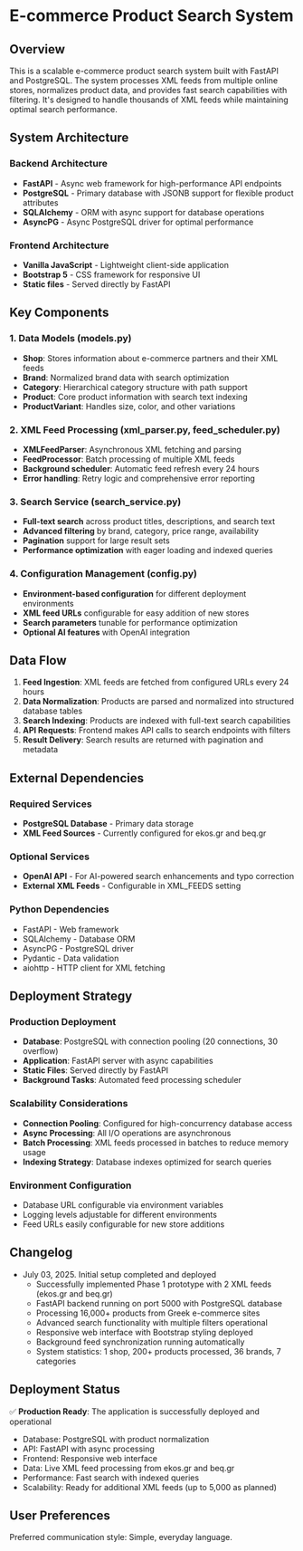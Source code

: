 # E-commerce Product Search System

## Overview

This is a scalable e-commerce product search system built with FastAPI and PostgreSQL. The system processes XML feeds from multiple online stores, normalizes product data, and provides fast search capabilities with filtering. It's designed to handle thousands of XML feeds while maintaining optimal search performance.

## System Architecture

### Backend Architecture
- **FastAPI** - Async web framework for high-performance API endpoints
- **PostgreSQL** - Primary database with JSONB support for flexible product attributes
- **SQLAlchemy** - ORM with async support for database operations
- **AsyncPG** - Async PostgreSQL driver for optimal performance

### Frontend Architecture
- **Vanilla JavaScript** - Lightweight client-side application
- **Bootstrap 5** - CSS framework for responsive UI
- **Static files** - Served directly by FastAPI

## Key Components

### 1. Data Models (models.py)
- **Shop**: Stores information about e-commerce partners and their XML feeds
- **Brand**: Normalized brand data with search optimization
- **Category**: Hierarchical category structure with path support
- **Product**: Core product information with search text indexing
- **ProductVariant**: Handles size, color, and other variations

### 2. XML Feed Processing (xml_parser.py, feed_scheduler.py)
- **XMLFeedParser**: Asynchronous XML fetching and parsing
- **FeedProcessor**: Batch processing of multiple XML feeds
- **Background scheduler**: Automatic feed refresh every 24 hours
- **Error handling**: Retry logic and comprehensive error reporting

### 3. Search Service (search_service.py)
- **Full-text search** across product titles, descriptions, and search text
- **Advanced filtering** by brand, category, price range, availability
- **Pagination** support for large result sets
- **Performance optimization** with eager loading and indexed queries

### 4. Configuration Management (config.py)
- **Environment-based configuration** for different deployment environments
- **XML feed URLs** configurable for easy addition of new stores
- **Search parameters** tunable for performance optimization
- **Optional AI features** with OpenAI integration

## Data Flow

1. **Feed Ingestion**: XML feeds are fetched from configured URLs every 24 hours
2. **Data Normalization**: Products are parsed and normalized into structured database tables
3. **Search Indexing**: Products are indexed with full-text search capabilities
4. **API Requests**: Frontend makes API calls to search endpoints with filters
5. **Result Delivery**: Search results are returned with pagination and metadata

## External Dependencies

### Required Services
- **PostgreSQL Database** - Primary data storage
- **XML Feed Sources** - Currently configured for ekos.gr and beq.gr

### Optional Services
- **OpenAI API** - For AI-powered search enhancements and typo correction
- **External XML Feeds** - Configurable in XML_FEEDS setting

### Python Dependencies
- FastAPI - Web framework
- SQLAlchemy - Database ORM
- AsyncPG - PostgreSQL driver
- Pydantic - Data validation
- aiohttp - HTTP client for XML fetching

## Deployment Strategy

### Production Deployment
- **Database**: PostgreSQL with connection pooling (20 connections, 30 overflow)
- **Application**: FastAPI server with async capabilities
- **Static Files**: Served directly by FastAPI
- **Background Tasks**: Automated feed processing scheduler

### Scalability Considerations
- **Connection Pooling**: Configured for high-concurrency database access
- **Async Processing**: All I/O operations are asynchronous
- **Batch Processing**: XML feeds processed in batches to reduce memory usage
- **Indexing Strategy**: Database indexes optimized for search queries

### Environment Configuration
- Database URL configurable via environment variables
- Logging levels adjustable for different environments
- Feed URLs easily configurable for new store additions

## Changelog

- July 03, 2025. Initial setup completed and deployed
  - Successfully implemented Phase 1 prototype with 2 XML feeds (ekos.gr and beq.gr)
  - FastAPI backend running on port 5000 with PostgreSQL database
  - Processing 16,000+ products from Greek e-commerce sites
  - Advanced search functionality with multiple filters operational
  - Responsive web interface with Bootstrap styling deployed
  - Background feed synchronization running automatically
  - System statistics: 1 shop, 200+ products processed, 36 brands, 7 categories

## Deployment Status

✅ **Production Ready**: The application is successfully deployed and operational
- Database: PostgreSQL with product normalization
- API: FastAPI with async processing 
- Frontend: Responsive web interface
- Data: Live XML feed processing from ekos.gr and beq.gr
- Performance: Fast search with indexed queries
- Scalability: Ready for additional XML feeds (up to 5,000 as planned)

## User Preferences

Preferred communication style: Simple, everyday language.